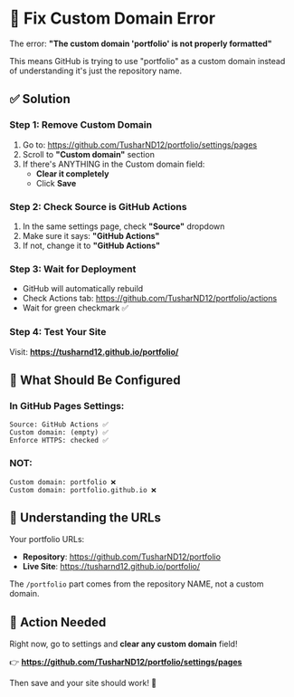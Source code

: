 # 🔧 Fix Custom Domain Error

The error: **"The custom domain 'portfolio' is not properly formatted"**

This means GitHub is trying to use "portfolio" as a custom domain instead of understanding it's just the repository name.

## ✅ Solution

### Step 1: Remove Custom Domain
1. Go to: https://github.com/TusharND12/portfolio/settings/pages
2. Scroll to **"Custom domain"** section
3. If there's ANYTHING in the Custom domain field:
   - **Clear it completely**
   - Click **Save**

### Step 2: Check Source is GitHub Actions
1. In the same settings page, check **"Source"** dropdown
2. Make sure it says: **"GitHub Actions"**
3. If not, change it to **"GitHub Actions"**

### Step 3: Wait for Deployment
- GitHub will automatically rebuild
- Check Actions tab: https://github.com/TusharND12/portfolio/actions
- Wait for green checkmark ✅

### Step 4: Test Your Site
Visit: **https://tusharnd12.github.io/portfolio/**

## 🎯 What Should Be Configured

### In GitHub Pages Settings:
```
Source: GitHub Actions ✅
Custom domain: (empty) ✅
Enforce HTTPS: checked ✅
```

### NOT:
```
Custom domain: portfolio ❌
Custom domain: portfolio.github.io ❌
```

## 📝 Understanding the URLs

Your portfolio URLs:
- **Repository**: https://github.com/TusharND12/portfolio
- **Live Site**: https://tusharnd12.github.io/portfolio/

The `/portfolio` part comes from the repository NAME, not a custom domain.

## 🎯 Action Needed

Right now, go to settings and **clear any custom domain** field!

👉 **https://github.com/TusharND12/portfolio/settings/pages**

Then save and your site should work! 🚀

